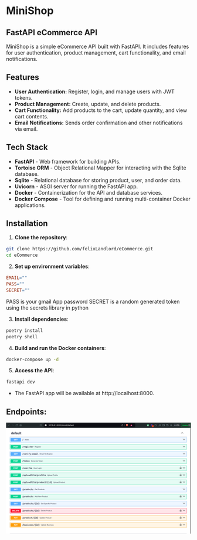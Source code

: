 # MiniShop

## FastAPI eCommerce API

MiniShop is a simple eCommerce API built with FastAPI. It includes features for user authentication, product management, cart functionality, and email notifications.

## Features

- **User Authentication:** Register, login, and manage users with JWT tokens.
- **Product Management:** Create, update, and delete products.
- **Cart Functionality:** Add products to the cart, update quantity, and view cart contents.
- **Email Notifications:** Sends order confirmation and other notifications via email.

## Tech Stack

- **FastAPI** - Web framework for building APIs.
- **Tortoise ORM** - Object Relational Mapper for interacting with the Sqlite database.
- **Sqlite** - Relational database for storing product, user, and order data.
- **Uvicorn** - ASGI server for running the FastAPI app.
- **Docker** - Containerization for the API and database services.
- **Docker Compose** - Tool for defining and running multi-container Docker applications.

## Installation

1. **Clone the repository**:

```bash
git clone https://github.com/felixLandlord/eCommerce.git
cd eCommerce
```

2. **Set up environment variables**:

```makefile
EMAIL=""
PASS="" 
SECRET=""
````
PASS is your gmail App password
SECRET is a random generated token using the secrets library in python

3. **Install dependencies**:
```bash
poetry install
poetry shell
```

4. **Build and run the Docker containers**:
```bash
docker-compose up -d
```

5. **Access the API**:
```bash
fastapi dev
```
- The FastAPI app will be available at http://localhost:8000.


## Endpoints:
![minishop.png](minishop.png)